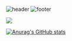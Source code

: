 <!--
**DDDDKo/DDDDKo** is a ✨ _special_ ✨ repository because its `README.md` (this file) appears on your GitHub profile.

Here are some ideas to get you started:

- 🔭 I’m currently working on ...
- 🌱 I’m currently learning ...
- 👯 I’m looking to collaborate on ...
- 🤔 I’m looking for help with ...
- 💬 Ask me about ...
- 📫 How to reach me: ...
- 😄 Pronouns: ...
- ⚡ Fun fact: ...
-->
![header](https://capsule-render.vercel.app/api?type=venom&color=000000&height=200&section=header&text=땅땅꼬&fontSize=30&fontColor=d9e1e8)
![footer](https://capsule-render.vercel.app/api?&type=waving)

<a href="https://www.instagram.com/rndox_99" target="_blank"><img src="https://img.shields.io/badge/instagram-E4405F?style=instagram&logo=instagram&logoColor=white"/></a>

[![Anurag's GitHub stats](https://github-readme-stats.vercel.app/api?username=DDDDKo)](https://github.com/anuraghazra/github-readme-stats)

